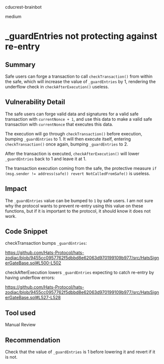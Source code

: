 cducrest-brainbot

medium

# _guardEntries not protecting against re-entry

## Summary

Safe users can forge a transaction to call `checkTransaction()` from within the safe, which will increase the value of `_guardEntries` by 1, rendering the underflow check in `checkAfterExecution()` useless.

## Vulnerability Detail

The safe users can forge valid data and signatures for a valid safe transaction with `currentNonce + 1`, and use this data to make a valid safe transaction with `currentNonce` that executes this data.

The execution will go through `checkTransaction()` before execution, bumping `_guardEntries` to 1. It will then execute itself, entering `checkTransaction()` once again, bumping `_guardEntries` to 2.

After the transaction is executed, `checkAfterExecution()` will lower `_guardEntries` back to 1 and leave it at 1.

The transaction execution coming from the safe, the protective measure `if (msg.sender != address(safe)) revert NotCalledFromSafe()` is useless.

## Impact

The `_guardEntries` value can be bumped to `1` by safe users. I am not sure why the protocol wants to prevent re-entry using this value on these functions, but if it is important to the protocol, it should know it does not work.

## Code Snippet

checkTransaction bumps `_guardEntries`:

https://github.com/Hats-Protocol/hats-zodiac/blob/9455cc0957762f5dbbd8e62063d970199109b977/src/HatsSignerGateBase.sol#L500-L502

checkAfterExecution lowers `_guardEntries` expecting to catch re-entry by having underflow errors:

https://github.com/Hats-Protocol/hats-zodiac/blob/9455cc0957762f5dbbd8e62063d970199109b977/src/HatsSignerGateBase.sol#L527-L528

## Tool used

Manual Review

## Recommendation

Check that the value of `_guardEntries` is 1 before lowering it and revert if it is not.
